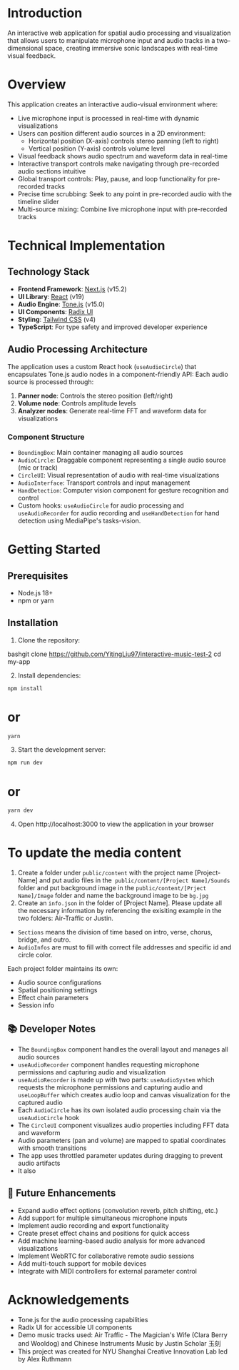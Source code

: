 # Introduction 
An interactive web application for spatial audio processing and visualization that allows users to manipulate microphone input and audio tracks in a two-dimensional space, creating immersive sonic landscapes with real-time visual feedback.

# Overview 
This application creates an interactive audio-visual environment where:
- Live microphone input is processed in real-time with dynamic visualizations
- Users can position different audio sources in a 2D environment:
  - Horizontal position (X-axis) controls stereo panning (left to right)
  - Vertical position (Y-axis) controls volume level
- Visual feedback shows audio spectrum and waveform data in real-time
- Interactive transport controls make navigating through pre-recorded audio sections intuitive
- Global transport controls: Play, pause, and loop functionality for pre-recorded tracks
- Precise time scrubbing: Seek to any point in pre-recorded audio with the timeline slider
- Multi-source mixing: Combine live microphone input with pre-recorded tracks

# Technical Implementation
## Technology Stack
- **Frontend Framework**: [Next.js](https://nextjs.org/) (v15.2)
- **UI Library**: [React](https://reactjs.org/) (v19)
- **Audio Engine**: [Tone.js](https://tonejs.github.io/) (v15.0)
- **UI Components**: [Radix UI](https://www.radix-ui.com/)
- **Styling**: [Tailwind CSS](https://tailwindcss.com/) (v4)
- **TypeScript**: For type safety and improved developer experience

## Audio Processing Architecture
The application uses a custom React hook (`useAudioCircle`) that encapsulates Tone.js audio nodes in a component-friendly API:
Each audio source is processed through:
1. **Panner node**: Controls the stereo position (left/right)
2. **Volume node**: Controls amplitude levels
3. **Analyzer nodes**: Generate real-time FFT and waveform data for visualizations

### Component Structure
- `BoundingBox`: Main container managing all audio sources
- `AudioCircle`: Draggable component representing a single audio source (mic or track)
- `CircleUI`: Visual representation of audio with real-time visualizations
- `AudioInterface`: Transport controls and input management
- `HandDetection`: Computer vision component for gesture recognition and control
- Custom hooks: `useAudioCircle` for audio processing and `useAudioRecorder` for audio recording and `useHandDetection` for hand detection using MediaPipe's tasks-vision. 

# Getting Started
## Prerequisites

- Node.js 18+
- npm or yarn

## Installation

1. Clone the repository:

bashgit clone https://github.com/YitingLiu97/interactive-music-test-2 
cd my-app

2. Install dependencies:

```bash
npm install
```
# or
```bash
yarn
```
3. Start the development server:

```bash
npm run dev
```
# or
```bash
yarn dev
```

4. Open http://localhost:3000 to view the application in your browser

# To update the media content 
1. Create a folder under `public/content` with the project name [Project-Name] and put audio files in the` public/content/[Project Name]/Sounds` folder and put background image in the `public/content/[Prject Name]/Image` folder and name the background image to be `bg.jpg`
2. Create an `info.json` in the folder of [Project Name]. Please update all the necessary information by referencing the exisiting example in the two folders: Air-Traffic or Justin. 
- `Sections` means the division of time based on intro, verse, chorus, bridge, and outro. 
- `AudioInfos` are must to fill with correct file addresses and specific id and circle color. 

Each project folder maintains its own:
- Audio source configurations
- Spatial positioning settings
- Effect chain parameters
- Session info

## 📚 Developer Notes

- The `BoundingBox` component handles the overall layout and manages all audio sources
- `useAudioRecorder` component handles requesting microphone permissions and capturing audio and visualization 
- `useAudioRecorder` is made up with two parts: `useAudioSystem` which requests the microphone permissions and capturing audio and `useLoopBuffer` which creates audio loop and canvas visualization for the captured audio
- Each `AudioCircle` has its own isolated audio processing chain via the `useAudioCircle` hook
- The `CircleUI` component visualizes audio properties including FFT data and waveform
- Audio parameters (pan and volume) are mapped to spatial coordinates with smooth transitions
- The app uses throttled parameter updates during dragging to prevent audio artifacts
- It also 

## 🔮 Future Enhancements

- Expand audio effect options (convolution reverb, pitch shifting, etc.)
- Add support for multiple simultaneous microphone inputs
- Implement audio recording and export functionality
- Create preset effect chains and positions for quick access
- Add machine learning-based audio analysis for more advanced visualizations
- Implement WebRTC for collaborative remote audio sessions
- Add multi-touch support for mobile devices
- Integrate with MIDI controllers for external parameter control

# Acknowledgements
- Tone.js for the audio processing capabilities
- Radix UI for accessible UI components
- Demo music tracks used: Air Traffic - The Magician's Wife (Clara Berry and Wooldog) and Chinese Instruments Music by Justin Scholar 玉刻
- This project was created for NYU Shanghai Creative Innovation Lab led by Alex Ruthmann 

